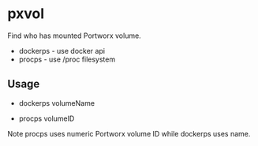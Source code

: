 pxvol
=====

Find who has mounted Portworx volume.

* dockerps - use docker api
* procps - use /proc filesystem

Usage
-----

* dockerps volumeName

* procps volumeID

Note procps uses numeric Portworx volume ID while dockerps uses name.
